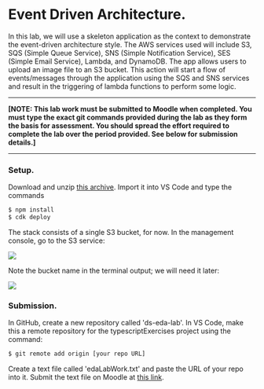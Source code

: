 # Event Driven Architecture.

In this lab, we will use a skeleton application as the context to demonstrate the event-driven architecture style. The AWS services used will include S3, SQS (Simple Queue Service), SNS (Simple Notification Service), SES (Simple Email Service), Lambda, and DynamoDB. The app allows users to upload an image file to an S3 bucket. This action will start a flow of events/messages through the application using the SQS and SNS services and result in the triggering of lambda functions to perform some logic.

-------------------------

__[NOTE: This lab work must be submitted to Moodle when completed. You must type the exact git commands provided during the lab as they form the basis for assessment. You should spread the effort required to complete the lab over the period provided. See below for submission details.]__

-----------------------------

### Setup.

Download and unzip [this archive][start]. Import it into VS Code and type the commands
~~~bash
$ npm install
$ cdk deploy
~~~
The stack consists of a single S3 bucket, for now. In the management console, go to the S3 service:

![][bucket]

Note the bucket name in the terminal output; we will need it later:

![][terminal]

### Submission.

In GitHub, create a new repository called 'ds-eda-lab'. In VS Code, make this a remote repository for the typescriptExercises project using the command:
~~~bash
$ git remote add origin [your repo URL]
~~~

Create a text file called 'edaLabWork.txt' and paste the URL of your repo into it. Submit the text file on Moodle at [this link][submit].

[start]: ./img/start.zip
[bucket]: ./img/bucket.png
[terminal]: ./img/terminal.png
[submit]: https://moodle.wit.ie/mod/assign/view.php?id=4228671
